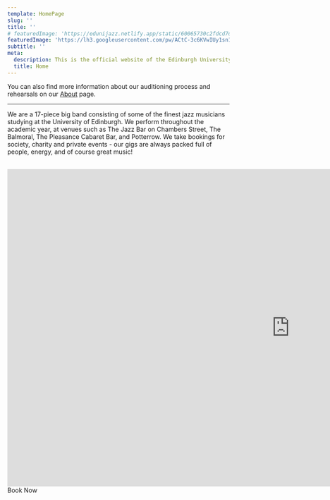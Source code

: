 ```yaml
---
template: HomePage
slug: ''
title: ''
# featuredImage: 'https://edunijazz.netlify.app/static/60065730c2fdcd7d9d3d499cc741745f/a296c/home.jpg'
featuredImage: 'https://lh3.googleusercontent.com/pw/ACtC-3c6KVwIUy1sn13Ikifi62G2K4lWXjIwmw8R6R2PPNqx6Lx-X28zc334XxcIjG5XI9fIS2XBo2WB5vDhfhZOpj-OYY7AJX9DHu5o-KKTGwmqWcgVYUNlB7ZNnCit6-iUg5LW9LdNX2Y1t6cMrrPtruzO=w1384-h923-no?authuser=0'
subtitle: ''
meta:
  description: This is the official website of the Edinburgh University Jazz Orchestra. We are a 17-piece big band consisting of some of the finest jazz musicians studying at the University of Edinburgh. We perform throughout the academic year, at venues such as The Jazz Bar on Chambers Street, The Balmoral, The Pleasance Cabaret Bar. and Potterrow. Each year we have our sell-out flagship event, Jazz Club Time Machine! We take bookings for society, charity and private events – our gigs are always packed full of people, energy, and of course great music!
  title: Home
---
```


You can also find more information about our auditioning process and rehearsals on our [About](/about/) page.


<!-- Welcome to the website for the Edinburgh University Jazz Orchestra. Auditions to join the band will open during Welcome Week in September. For more information, and to find out how you can get involved in the coming year, keep an eye on our [Facebook page](https://www.facebook.com/edunijazz/). -->

---

We are a 17-piece big band consisting of some of the finest jazz musicians studying at the University of Edinburgh. We perform throughout the academic year, at venues such as The Jazz Bar on Chambers Street, The Balmoral, The Pleasance Cabaret Bar, and Potterrow. We take bookings for society, charity and private events - our gigs are always packed full of people, energy, and of course great music!

<br/>

<iframe width="1280" height="720" src="https://www.youtube.com/embed/Yd_LI7NWuEM" frameborder="0" allow="accelerometer; autoplay; clipboard-write; encrypted-media; gyroscope; picture-in-picture" allowfullscreen></iframe>

</br>

<div class="re-center">
  <div class="Button">Book Now</div>
</div>